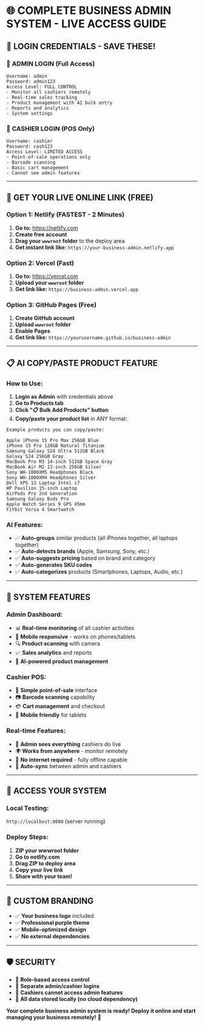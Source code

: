 # 🌐 COMPLETE BUSINESS ADMIN SYSTEM - LIVE ACCESS GUIDE

## 🔑 **LOGIN CREDENTIALS - SAVE THESE!**

### 👑 **ADMIN LOGIN (Full Access)**
```
Username: admin
Password: admin123
Access Level: FULL CONTROL
- Monitor all cashiers remotely
- Real-time sales tracking
- Product management with AI bulk entry
- Reports and analytics
- System settings
```

### 🛒 **CASHIER LOGIN (POS Only)**
```
Username: cashier
Password: cash123
Access Level: LIMITED ACCESS
- Point-of-sale operations only
- Barcode scanning
- Basic cart management
- Cannot see admin features
```

---

## 🚀 **GET YOUR LIVE ONLINE LINK (FREE)**

### **Option 1: Netlify (FASTEST - 2 Minutes)**
1. **Go to:** https://netlify.com
2. **Create free account**
3. **Drag your `wwwroot` folder** to the deploy area
4. **Get instant link like:** `https://your-business-admin.netlify.app`

### **Option 2: Vercel (Fast)**
1. **Go to:** https://vercel.com  
2. **Upload your `wwwroot` folder**
3. **Get link like:** `https://business-admin.vercel.app`

### **Option 3: GitHub Pages (Free)**
1. **Create GitHub account**
2. **Upload `wwwroot` folder**
3. **Enable Pages**
4. **Get link like:** `https://yourusername.github.io/business-admin`

---

## 📋 **AI COPY/PASTE PRODUCT FEATURE**

### **How to Use:**
1. **Login as Admin** with credentials above
2. **Go to Products tab**
3. **Click "📋 Bulk Add Products" button**
4. **Copy/paste your product list** in ANY format:

```
Example products you can copy/paste:

Apple iPhone 15 Pro Max 256GB Blue
iPhone 15 Pro 128GB Natural Titanium  
Samsung Galaxy S24 Ultra 512GB Black
Galaxy S24 256GB Gray
MacBook Pro M3 14-inch 512GB Space Gray
MacBook Air M2 13-inch 256GB Silver
Sony WH-1000XM5 Headphones Black
Sony WH-1000XM4 Headphones Silver
Dell XPS 13 Laptop Intel i7
HP Pavilion 15-inch Laptop
AirPods Pro 2nd Generation
Samsung Galaxy Buds Pro
Apple Watch Series 9 GPS 45mm
Fitbit Versa 4 Smartwatch
```

### **AI Features:**
- ✅ **Auto-groups** similar products (all iPhones together, all laptops together)
- ✅ **Auto-detects brands** (Apple, Samsung, Sony, etc.)
- ✅ **Auto-suggests pricing** based on brand and category
- ✅ **Auto-generates SKU codes** 
- ✅ **Auto-categorizes** products (Smartphones, Laptops, Audio, etc.)

---

## 🎯 **SYSTEM FEATURES**

### **Admin Dashboard:**
- 📊 **Real-time monitoring** of all cashier activities
- 📱 **Mobile responsive** - works on phones/tablets
- 🔍 **Product scanning** with camera
- 📈 **Sales analytics** and reports
- 🤖 **AI-powered product management**

### **Cashier POS:**
- 🛒 **Simple point-of-sale** interface
- 📷 **Barcode scanning** capability
- 💳 **Cart management** and checkout
- 📱 **Mobile friendly** for tablets

### **Real-time Features:**
- 👀 **Admin sees everything** cashiers do live
- 🌍 **Works from anywhere** - monitor remotely
- 💾 **No internet required** - fully offline capable
- 🔄 **Auto-sync** between admin and cashiers

---

## 📱 **ACCESS YOUR SYSTEM**

### **Local Testing:** 
`http://localhost:8080` (server running)

### **Deploy Steps:**
1. **ZIP your wwwroot folder**
2. **Go to netlify.com**
3. **Drag ZIP to deploy area**
4. **Copy your live link**
5. **Share with your team!**

---

## 🎨 **CUSTOM BRANDING**
- ✅ **Your business logo** included
- ✅ **Professional purple theme**
- ✅ **Mobile-optimized design**
- ✅ **No external dependencies**

---

## 🛡️ **SECURITY**
- 🔐 **Role-based access control**
- 👤 **Separate admin/cashier logins**
- 🚫 **Cashiers cannot access admin features**
- 💾 **All data stored locally (no cloud dependency)**

**Your complete business admin system is ready! Deploy it online and start managing your business remotely!** 🚀